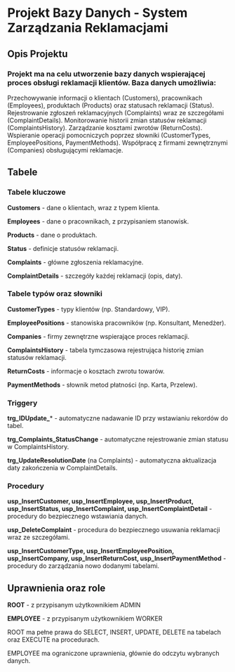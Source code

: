 # Projekt Bazy Danych - System Zarządzania Reklamacjami

## Opis Projektu
### Projekt ma na celu utworzenie bazy danych wspierającej proces obsługi reklamacji klientów. Baza danych umożliwia:

Przechowywanie informacji o klientach (Customers), pracownikach (Employees), produktach (Products) oraz statusach reklamacji (Status).
Rejestrowanie zgłoszeń reklamacyjnych (Complaints) wraz ze szczegółami (ComplaintDetails).
Monitorowanie historii zmian statusów reklamacji (ComplaintsHistory).
Zarządzanie kosztami zwrotów (ReturnCosts).
Wspieranie operacji pomocniczych poprzez słowniki (CustomerTypes, EmployeePositions, PaymentMethods).
Współpracę z firmami zewnętrznymi (Companies) obsługującymi reklamacje.

## Tabele
### Tabele kluczowe 

**Customers** - dane o klientach, wraz z typem klienta.

**Employees** - dane o pracownikach, z przypisaniem stanowisk.

**Products** - dane o produktach.

**Status** - definicje statusów reklamacji.

**Complaints** - główne zgłoszenia reklamacyjne.

**ComplaintDetails** - szczegóły każdej reklamacji (opis, daty).

### Tabele typów oraz słowniki 

**CustomerTypes** - typy klientów (np. Standardowy, VIP).

**EmployeePositions** - stanowiska pracowników (np. Konsultant, Menedżer).

**Companies** - firmy zewnętrzne wspierające proces reklamacji.

**ComplaintsHistory** - tabela tymczasowa rejestrująca historię zmian statusów reklamacji.

**ReturnCosts** - informacje o kosztach zwrotu towarów.

**PaymentMethods** - słownik metod płatności (np. Karta, Przelew).

### Triggery

**trg_IDUpdate_*** - automatyczne nadawanie ID przy wstawianiu rekordów do tabel.

**trg_Complaints_StatusChange** - automatyczne rejestrowanie zmian statusu w ComplaintsHistory.

**trg_UpdateResolutionDate** (na Complaints) - automatyczna aktualizacja daty zakończenia w ComplaintDetails.

### Procedury 

**usp_InsertCustomer, usp_InsertEmployee, usp_InsertProduct, usp_InsertStatus, usp_InsertComplaint, usp_InsertComplaintDetail** - procedury do bezpiecznego wstawiania danych.

**usp_DeleteComplaint** - procedura do bezpiecznego usuwania reklamacji wraz ze szczegółami.

**usp_InsertCustomerType, usp_InsertEmployeePosition, usp_InsertCompany, usp_InsertReturnCost, usp_InsertPaymentMethod** - procedury do zarządzania nowo dodanymi tabelami.

## Uprawnienia oraz role  

**ROOT** - z przypisanym użytkownikiem ADMIN

**EMPLOYEE** - z przypisanym użytkownikiem WORKER


ROOT ma pełne prawa do SELECT, INSERT, UPDATE, DELETE na tabelach oraz EXECUTE na procedurach.

EMPLOYEE ma ograniczone uprawnienia, głównie do odczytu wybranych danych.

